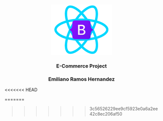 <p align="center">
  <a href="https://e-commerce-template.surge.sh/">
    <img src="public/images/rb_logo.png" alt="RBE logo" target="_blank" width="200" height="165">
  </a>
</p>
<h3 align="center">E-Commerce Project</h3>
<h3 align="center">Emiliano Ramos Hernandez</h3>
<<<<<<< HEAD



=======
>>>>>>> 3c56526229ee9cf5923e0a6a2ee42c8ec206af50
